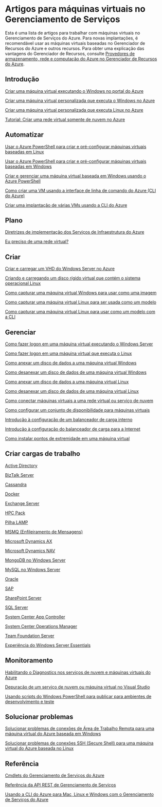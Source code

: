 <properties
	pageTitle="Artigos sobre Máquinas Virtuais no Gerenciamento de Serviços | Microsoft Azure"
	description="Este artigo lista recursos que ajudam você a criar e gerenciar máquinas virtuais no Gerenciamento de Serviços do Azure."
	services="virtual-machines"
	documentationCenter=""
	authors="dlepow"
	manager="timlt"
	editor=""
	tags="azure-service-management"/>

<tags
	ms.service="virtual-machines"
	ms.devlang="na"
	ms.topic="get-started-article"
	ms.tgt_pltfrm="vm-multiple"
	ms.workload="infrastructure-services"
	ms.date="07/28/2015"
	ms.author="danlep"/>

# Artigos para máquinas virtuais no Gerenciamento de Serviços
Esta é uma lista de artigos para trabalhar com máquinas virtuais no Gerenciamento de Serviços do Azure. Para novas implantações, é recomendável usar as máquinas virtuais baseadas no Gerenciador de Recursos do Azure e outros recursos. Para obter uma explicação das vantagens do Gerenciador de Recursos, consulte [Provedores de armazenamento, rede e computação do Azure no Gerenciador de Recursos do Azure](virtual-machines-azurerm-versus-azuresm.md).

## Introdução

[Criar uma máquina virtual executando o Windows no portal do Azure](virtual-machines-windows-tutorial-classic-portal.md)

[Criar uma máquina virtual personalizada que executa o Windows no Azure](virtual-machines-windows-create-custom.md)

[Criar uma máquina virtual personalizada que executa Linux no Azure](virtual-machines-linux-create-custom.md)

[Tutorial: Criar uma rede virtual somente de nuvem no Azure](create-virtual-network.md)

## Automatizar

[Usar o Azure PowerShell para criar e pré-configurar máquinas virtuais baseadas em Linux](virtual-machines-ps-create-preconfigure-linux-vms.md)

[Usar o Azure PowerShell para criar e pré-configurar máquinas virtuais baseadas em Windows](virtual-machines-ps-create-preconfigure-windows-vms.md)

[Criar e gerenciar uma máquina virtual baseada em Windows usando o Azure PowerShell](virtual-machines-create-windows-powershell-service-manager.md)

[Como criar uma VM usando a interface de linha de comando do Azure (CLI do Azure)](virtual-machines-xplat-getting-started.md)

[Criar uma implantação de várias VMs usando a CLI do Azure](virtual-machines-create-multi-vm-deployment-xplat-cli.md)

## Plano

[Diretrizes de implementação dos Serviços de Infraestrutura do Azure](virtual-machines-infrastructure-services-implementation-guidelines.md)

[Eu preciso de uma rede virtual?](https://msdn.microsoft.com/library/azure/jj156007.aspx)

## Criar

[Criar e carregar um VHD do Windows Server no Azure](virtual-machines-create-upload-vhd-windows-server.md)

[Criando e carregando um disco rígido virtual que contém o sistema operacional Linux](virtual-machines-linux-create-upload-vhd.md)

[Como capturar uma máquina virtual Windows para usar como uma imagem](virtual-machines-capture-image-windows-server.md)


[Como capturar uma máquina virtual Linux para ser usada como um modelo](virtual-machines-linux-capture-image.md)

[Como capturar uma máquina virtual Linux para usar como um modelo com a CLI](virtual-machines-vm-capture-image-cli.md)


## Gerenciar

[Como fazer logon em uma máquina virtual executando o Windows Server](virtual-machines-log-on-windows-server.md)

[Como fazer logon em uma máquina virtual que executa o Linux](virtual-machines-linux-how-to-log-on.md)

[Como anexar um disco de dados a uma máquina virtual Windows](storage-windows-attach-disk.md)

[Como desanexar um disco de dados de uma máquina virtual Windows](storage-windows-detach-disk.md)

[Como anexar um disco de dados a uma máquina virtual Linux](virtual-machines-linux-how-to-attach-disk.md)

[Como desanexar um disco de dados de uma máquina virtual Linux](virtual-machines-linux-how-to-detach-disk.md)

[Como conectar máquinas virtuais a uma rede virtual ou serviço de nuvem](cloud-services-connect-virtual-machine.md)

[Como configurar um conjunto de disponibilidade para máquinas virtuais](virtual-machines-how-to-configure-availability.md)

[Introdução à configuração de um balanceador de carga interno](../load-balancer/load-balancer-internal-getstarted.md)

[Introdução à configuração do balanceador de carga para a Internet](../load-balancer/load-balancer-internet-getstarted.md)

[Como instalar pontos de extremidade em uma máquina virtual](virtual-machines-set-up-endpoints.md)

## Criar cargas de trabalho

[Active Directory](https://msdn.microsoft.com/library/azure/jj156090.aspx)

[BizTalk Server](https://msdn.microsoft.com/library/azure/jj248689)

[Cassandra](virtual-machines-linux-nodejs-running-cassandra.md)

[Docker](virtual-machines-docker-with-xplat-cli.md)

[Exchange Server](https://technet.microsoft.com/library/jj619301.aspx)

[HPC Pack](https://msdn.microsoft.com/library/azure/dn518135.aspx)

[Pilha LAMP](virtual-machines-linux-install-lamp-stack.md)

[MSMQ (Enfileiramento de Mensagens)](https://msdn.microsoft.com/library/azure/dn529082.aspx)

[Microsoft Dynamics AX](https://technet.microsoft.com/library/dn741581.aspx)

[Microsoft Dynamics NAV](https://msdn.microsoft.com/library/azure/dn168977.aspx)

[MongoDB no Windows Server](virtual-machines-install-mongodb-windows-server.md)

[MySQL no Windows Server](virtual-machines-mysql-windows-server-2008r2.md)

[Oracle](virtual-machines-oracle-azure-virtual-machines.md)

[SAP](https://msdn.microsoft.com/library/azure/dn745892.aspx)

[SharePoint Server](virtual-machines-workload-intranet-sharepoint-farm.md)

[SQL Server](virtual-machines-sql-server-infrastructure-services.md)

[System Center App Controller](https://technet.microsoft.com/library/dn249764.aspx)

[System Center Operations Manager](https://technet.microsoft.com/library/dn249696.aspx#BKMK_Azure)

[Team Foundation Server](https://msdn.microsoft.com/library/azure/dn769056.aspx)

[Experiência do Windows Server Essentials](https://msdn.microsoft.com/library/azure/dn520827.aspx)

## Monitoramento

[Habilitando o Diagnostics nos serviços de nuvem e máquinas virtuais do Azure](../cloud-services/cloud-services-dotnet-diagnostics.md)

[Depuração de um serviço de nuvem ou máquina virtual no Visual Studio](https://msdn.microsoft.com/library/azure/ff683670.aspx)

[Usando scripts do Windows PowerShell para publicar para ambientes de desenvolvimento e teste](https://msdn.microsoft.com/library/azure/dn642480.aspx)

## Solucionar problemas

[Solucionar problemas de conexões de Área de Trabalho Remota para uma máquina virtual do Azure baseada em Windows](virtual-machines-troubleshoot-remote-desktop-connections.md)

[Solucionar problemas de conexões SSH (Secure Shell) para uma máquina virtual do Azure baseada no Linux](virtual-machines-troubleshoot-ssh-connections.md)

## Referência

[Cmdlets do Gerenciamento de Serviços do Azure](https://msdn.microsoft.com/library/azure/dn708504.aspx)

[Referência da API REST de Gerenciamento de Serviços](https://msdn.microsoft.com/library/azure/ee460799.aspx)

[Usando a CLI do Azure para Mac, Linux e Windows com o Gerenciamento de Serviços do Azure](virtual-machines-command-line-tools.md)

<!---HONumber=August15_HO6-->